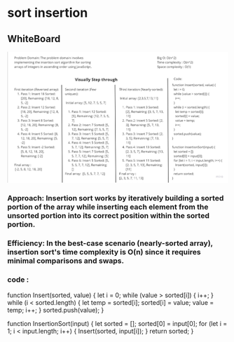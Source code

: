# sort insertion
## WhiteBoard

![WhiteBoard](./assets/whiteboard.jpg) 

### Approach: Insertion sort works by iteratively building a sorted portion of the array while inserting each element from the unsorted portion into its correct position within the sorted portion.

### Efficiency: In the best-case scenario (nearly-sorted array), insertion sort's time complexity is O(n) since it requires minimal comparisons and swaps.

### code : 

function Insert(sorted, value) {
    let i = 0;
    while (value > sorted[i]) {
      i++;
    }
    while (i < sorted.length) {
      let temp = sorted[i];
      sorted[i] = value;
      value = temp;
      i++;
    }
    sorted.push(value);
  }
  
  function InsertionSort(input) {
    let sorted = [];
    sorted[0] = input[0];
    for (let i = 1; i < input.length; i++) {
      Insert(sorted, input[i]);
    }
    return sorted;
  }
  